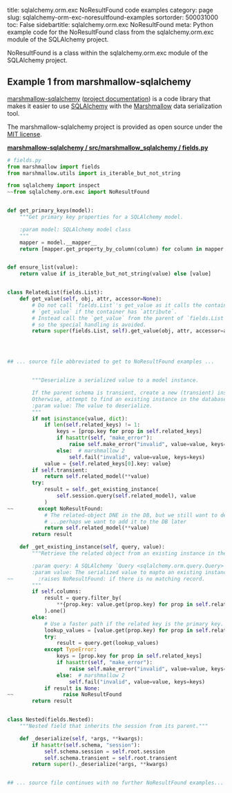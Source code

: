 title: sqlalchemy.orm.exc NoResultFound code examples
category: page
slug: sqlalchemy-orm-exc-noresultfound-examples
sortorder: 500031000
toc: False
sidebartitle: sqlalchemy.orm.exc NoResultFound
meta: Python example code for the NoResultFound class from the sqlalchemy.orm.exc module of the SQLAlchemy project.


NoResultFound is a class within the sqlalchemy.orm.exc module of the SQLAlchemy project.


## Example 1 from marshmallow-sqlalchemy
[marshmallow-sqlalchemy](https://github.com/marshmallow-code/marshmallow-sqlalchemy)
([project documentation](https://marshmallow-sqlalchemy.readthedocs.io/en/latest/))
is a code library that makes it easier to use
[SQLAlchemy](/sqlalchemy.html) with the
[Marshmallow](https://marshmallow.readthedocs.io/en/stable/)
data serialization tool.

The marshmallow-sqlalchemy project is provided as open source under the
[MIT license](https://github.com/marshmallow-code/marshmallow-sqlalchemy/blob/dev/LICENSE).

[**marshmallow-sqlalchemy / src/marshmallow_sqlalchemy / fields.py**](https://github.com/marshmallow-code/marshmallow-sqlalchemy/blob/dev/src/marshmallow_sqlalchemy/./fields.py)

```python
# fields.py
from marshmallow import fields
from marshmallow.utils import is_iterable_but_not_string

from sqlalchemy import inspect
~~from sqlalchemy.orm.exc import NoResultFound


def get_primary_keys(model):
    """Get primary key properties for a SQLAlchemy model.

    :param model: SQLAlchemy model class
    """
    mapper = model.__mapper__
    return [mapper.get_property_by_column(column) for column in mapper.primary_key]


def ensure_list(value):
    return value if is_iterable_but_not_string(value) else [value]


class RelatedList(fields.List):
    def get_value(self, obj, attr, accessor=None):
        # Do not call `fields.List`'s get_value as it calls the container's
        # `get_value` if the container has `attribute`.
        # Instead call the `get_value` from the parent of `fields.List`
        # so the special handling is avoided.
        return super(fields.List, self).get_value(obj, attr, accessor=accessor)




## ... source file abbreviated to get to NoResultFound examples ...


        """Deserialize a serialized value to a model instance.

        If the parent schema is transient, create a new (transient) instance.
        Otherwise, attempt to find an existing instance in the database.
        :param value: The value to deserialize.
        """
        if not isinstance(value, dict):
            if len(self.related_keys) != 1:
                keys = [prop.key for prop in self.related_keys]
                if hasattr(self, "make_error"):
                    raise self.make_error("invalid", value=value, keys=keys)
                else:  # marshmallow 2
                    self.fail("invalid", value=value, keys=keys)
            value = {self.related_keys[0].key: value}
        if self.transient:
            return self.related_model(**value)
        try:
            result = self._get_existing_instance(
                self.session.query(self.related_model), value
            )
~~        except NoResultFound:
            # The related-object DNE in the DB, but we still want to deserialize it
            # ...perhaps we want to add it to the DB later
            return self.related_model(**value)
        return result

    def _get_existing_instance(self, query, value):
        """Retrieve the related object from an existing instance in the DB.

        :param query: A SQLAlchemy `Query <sqlalchemy.orm.query.Query>` object.
        :param value: The serialized value to mapto an existing instance.
~~        :raises NoResultFound: if there is no matching record.
        """
        if self.columns:
            result = query.filter_by(
                **{prop.key: value.get(prop.key) for prop in self.related_keys}
            ).one()
        else:
            # Use a faster path if the related key is the primary key.
            lookup_values = [value.get(prop.key) for prop in self.related_keys]
            try:
                result = query.get(lookup_values)
            except TypeError:
                keys = [prop.key for prop in self.related_keys]
                if hasattr(self, "make_error"):
                    raise self.make_error("invalid", value=value, keys=keys)
                else:  # marshmallow 2
                    self.fail("invalid", value=value, keys=keys)
            if result is None:
~~                raise NoResultFound
        return result


class Nested(fields.Nested):
    """Nested field that inherits the session from its parent."""

    def _deserialize(self, *args, **kwargs):
        if hasattr(self.schema, "session"):
            self.schema.session = self.root.session
            self.schema.transient = self.root.transient
        return super()._deserialize(*args, **kwargs)


## ... source file continues with no further NoResultFound examples...


```

